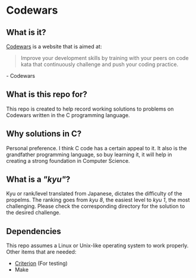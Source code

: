 # Codewars

## What is it?
[Codewars](https://codewars.com) is a website that is aimed at:

> Improve your development skills by training with your peers on code kata that continuously challenge and push your coding practice.

\- Codewars

## What is this repo for?
This repo is created to help record working solutions to 
problems on Codewars written in the C programming language.

## Why solutions in C?
Personal preference. I think C code has a certain appeal to it. It also
is the grandfather programming language, so buy learning it, it will help in 
creating a strong foundation in Computer Science.

## What is a *"kyu"*?
Kyu or rank/level translated from Japanese, dictates the difficulty of the 
propelms. The ranking goes from *kyu 8*, the easiest level to *kyu 1*, the 
most challenging. Please check the corresponding directory for the solution 
to the desired challenge. 

## Dependencies
This repo assumes a Linux or Unix-like operating system to work properly. 
Other items that are needed:

- [Criterion](https://criterion.readthedocs.io/en/master/intro.html) (For testing)
- Make
